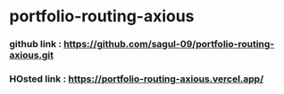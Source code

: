 # portfolio-routing-axious
### github link : https://github.com/sagul-09/portfolio-routing-axious.git
### HOsted link : https://portfolio-routing-axious.vercel.app/ 
